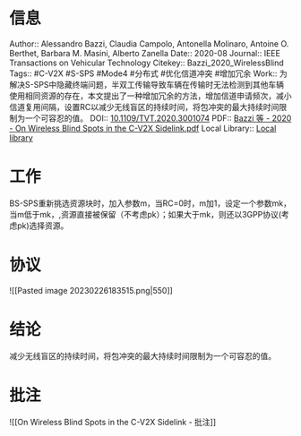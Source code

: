 # 信息
Author:: Alessandro Bazzi, Claudia Campolo, Antonella Molinaro, Antoine O. Berthet, Barbara M. Masini, Alberto Zanella
Date:: 2020-08
Journal:: IEEE Transactions on Vehicular Technology
Citekey:: Bazzi_2020_WirelessBlind
Tags:: #C-V2X #S-SPS #Mode4 #分布式 #优化信道冲突 #增加冗余 
Work:: 为解决S-SPS中隐藏终端问题，半双工传输导致车辆在传输时无法检测到其他车辆使用相同资源的存在，本文提出了一种增加冗余的方法，增加信道申请频次，减小信道复用间隔，设置RC以减少无线盲区的持续时间，将包冲突的最大持续时间限制为一个可容忍的值。
DOI:: [10.1109/TVT.2020.3001074](https://doi.org/10.1109/TVT.2020.3001074)
PDF:: [Bazzi 等 - 2020 - On Wireless Blind Spots in the C-V2X Sidelink.pdf](zotero://open-pdf/library/items/QJTWXTX6)
Local Library:: [Local library](zotero://select/items/1_DV9REURU)

# 工作
BS-SPS重新挑选资源块时，加入参数m，当RC=0时，m加1，设定一个参数mk，当m低于mk，,资源直接被保留（不考虑pk）；如果大于mk，则还以3GPP协议(考虑pk)选择资源。
# 协议
![[Pasted image 20230226183515.png|550]]
# 结论
减少无线盲区的持续时间，将包冲突的最大持续时间限制为一个可容忍的值。

# 批注
![[On Wireless Blind Spots in the C-V2X Sidelink - 批注]]